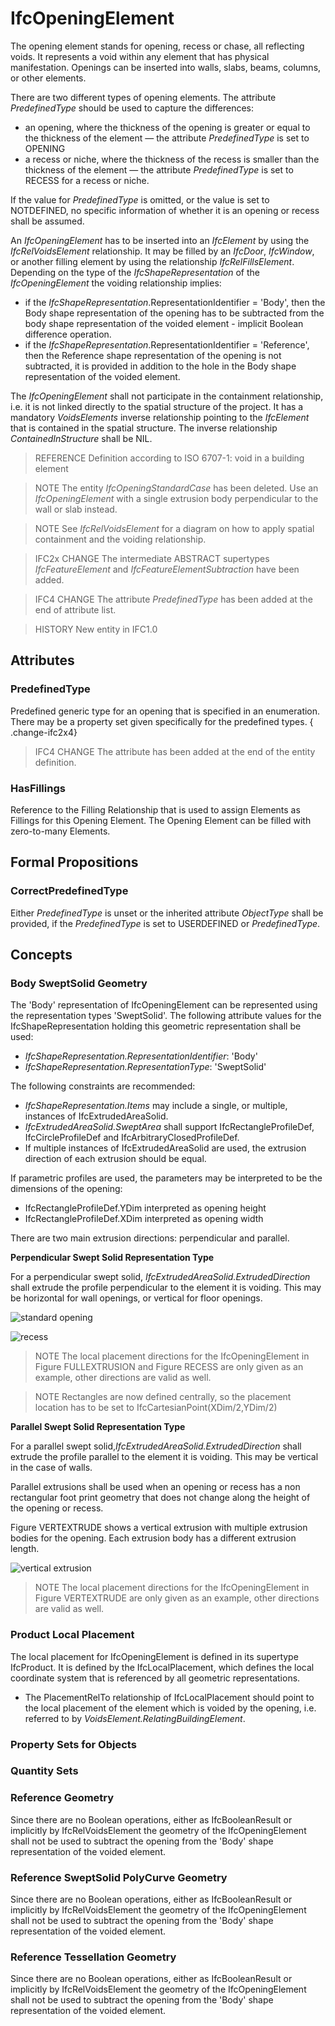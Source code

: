 # IfcOpeningElement

The opening element stands for opening, recess or chase, all reflecting voids. It represents a void within any element that has physical manifestation. Openings can be inserted into walls, slabs, beams, columns, or other elements.

There are two different types of opening elements. The attribute _PredefinedType_ should be used to capture the differences:

* an opening, where the thickness of the opening is greater or equal to the thickness of the element &mdash;
  the attribute _PredefinedType_ is set to OPENING
* a recess or niche, where the thickness of the recess is smaller than the thickness of the element  &mdash;
  the attribute  _PredefinedType_ is set to RECESS for a recess or niche.

If the value for _PredefinedType_ is omitted, or the value is set to NOTDEFINED, no specific information of whether it is an opening or recess shall be assumed.

An _IfcOpeningElement_ has to be inserted into an _IfcElement_ by using the _IfcRelVoidsElement_ relationship. It may be filled by an _IfcDoor_, _IfcWindow_, or another filling element by using the relationship _IfcRelFillsElement_. Depending on the type of the _IfcShapeRepresentation_ of the _IfcOpeningElement_ the voiding relationship implies:

*  if the _IfcShapeRepresentation_.RepresentationIdentifier = 'Body', then the Body shape representation of the opening has to be subtracted from the body shape representation of the voided element - implicit Boolean difference operation.
*  if the _IfcShapeRepresentation_.RepresentationIdentifier = 'Reference', then the Reference shape representation of the opening is not subtracted, it is provided in addition to the hole in the Body shape representation of the voided element.

The _IfcOpeningElement_ shall not participate in the containment relationship, i.e. it is not linked directly to the spatial structure of the project. It has a mandatory _VoidsElements_ inverse relationship pointing to the _IfcElement_ that is contained in the spatial structure. The inverse relationship _ContainedInStructure_ shall be NIL.

> REFERENCE Definition according to ISO 6707-1: void in a building element

> NOTE  The entity _IfcOpeningStandardCase_ has been deleted. Use an _IfcOpeningElement_ with a single extrusion body perpendicular to the wall or slab instead.

> NOTE  See _IfcRelVoidsElement_ for a diagram on how to apply spatial containment and the voiding relationship.

> IFC2x CHANGE  The intermediate ABSTRACT supertypes _IfcFeatureElement_ and _IfcFeatureElementSubtraction_ have been added.

> IFC4 CHANGE  The attribute _PredefinedType_ has been added at the end of attribute list. 

> HISTORY  New entity in IFC1.0

## Attributes

### PredefinedType
Predefined generic type for an opening that is specified in an enumeration. There may be a property set given specifically for the predefined types.
{ .change-ifc2x4}
> IFC4 CHANGE The attribute has been added at the end of the entity definition.

### HasFillings
Reference to the Filling Relationship that is used to assign Elements as Fillings for this Opening Element. The Opening Element can be filled with zero-to-many Elements.

## Formal Propositions

### CorrectPredefinedType
Either _PredefinedType_ is unset or the inherited attribute _ObjectType_ shall be provided, if the _PredefinedType_ is set to USERDEFINED or _PredefinedType_.

## Concepts

### Body SweptSolid Geometry

The 'Body' representation of IfcOpeningElement can be represented using the representation types 'SweptSolid'. The following attribute values for the IfcShapeRepresentation holding this geometric representation shall be used:

* _IfcShapeRepresentation.RepresentationIdentifier_: 'Body'
* _IfcShapeRepresentation.RepresentationType_: 'SweptSolid'

The following constraints are recommended:

* _IfcShapeRepresentation.Items_ may include a single, or multiple, instances of IfcExtrudedAreaSolid.
* _IfcExtrudedAreaSolid.SweptArea_ shall support IfcRectangleProfileDef, IfcCircleProfileDef and IfcArbitraryClosedProfileDef.
* If multiple instances of IfcExtrudedAreaSolid are used, the extrusion direction of each extrusion should be equal.

If parametric profiles are used, the parameters may be interpreted to be the dimensions of the opening:

* IfcRectangleProfileDef.YDim interpreted as opening height
* IfcRectangleProfileDef.XDim interpreted as opening width

There are two main extrusion directions: perpendicular and parallel.

**Perpendicular Swept Solid Representation Type**

For a perpendicular swept solid, _IfcExtrudedAreaSolid.ExtrudedDirection_ shall extrude the profile perpendicular to the element it is voiding. This may be horizontal for wall openings, or vertical for floor openings.

![standard opening](../../../../figures/ifcopeningelement_horizontal-layout1.png "Figure FULLEXTRUSION &mdash; Opening with full extrusion")

![recess](../../../../figures/ifcopeningelement_recess-layout1.png "Figure RECESS &mdash; Opening with recess extrusion")

> NOTE  The local placement directions for the IfcOpeningElement in Figure FULLEXTRUSION and Figure RECESS are only given as an example, other directions are valid as well.

> NOTE  Rectangles are now defined centrally, so the placement location has to be set to IfcCartesianPoint(XDim/2,YDim/2)

**Parallel Swept Solid Representation Type**

For a parallel swept solid,_IfcExtrudedAreaSolid.ExtrudedDirection_ shall extrude the profile parallel to the element it is voiding. This may be vertical in the case of walls.

Parallel extrusions shall be used when an opening or recess has a non rectangular foot print geometry that does not change along the height of the opening or recess.

Figure VERTEXTRUDE shows a vertical extrusion with multiple extrusion bodies for the opening. Each extrusion body has a different extrusion length.

![vertical extrusion](../../../../figures/ifcopeningelement_vertical-layout1.png "Figure VERTEXTRUDE &mdash; Opening with multiple extrusions")

> NOTE  The local placement directions for the IfcOpeningElement in Figure VERTEXTRUDE are only given as an example, other directions are valid as well.

### Product Local Placement

The local placement for IfcOpeningElement is defined in its supertype IfcProduct. It is defined by the IfcLocalPlacement, which defines the local coordinate system that is referenced by all geometric representations.

* The PlacementRelTo relationship of IfcLocalPlacement should point to the local placement of the element which is voided by the opening, i.e. referred to by _VoidsElement.RelatingBuildingElement_.

### Property Sets for Objects



### Quantity Sets



### Reference Geometry

Since there are no Boolean operations, either as IfcBooleanResult or implicitly by IfcRelVoidsElement the geometry of the IfcOpeningElement shall not be used to subtract the opening from the 'Body' shape representation of the voided element.

### Reference SweptSolid PolyCurve Geometry

Since there are no Boolean operations, either as IfcBooleanResult or implicitly by IfcRelVoidsElement the geometry of the IfcOpeningElement shall not be used to subtract the opening from the 'Body' shape representation of the voided element.

### Reference Tessellation Geometry

Since there are no Boolean operations, either as IfcBooleanResult or implicitly by IfcRelVoidsElement the geometry of the IfcOpeningElement shall not be used to subtract the opening from the 'Body' shape representation of the voided element.
